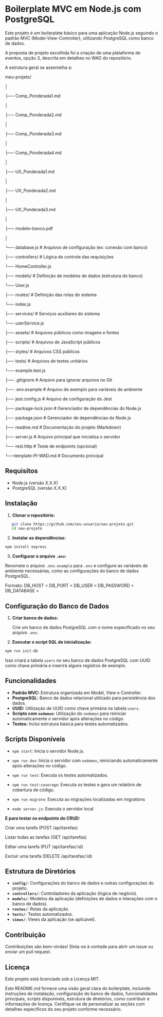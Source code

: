 # Boilerplate MVC em Node.js com PostgreSQL

Este projeto é um boilerplate básico para uma aplicação Node.js seguindo o padrão MVC (Model-View-Controller), utilizando PostgreSQL como banco de dados.

A proposta de projeto escolhida foi a criação de uma plataforma de eventos, opção 3, descrita em detalhes no WAD do repositório.

A estrutura geral se assemelha a:

meu-projeto/

│

├── Comp_Ponderada1.md

│ 

├── Comp_Ponderada2.md

│
   
├── Comp_Ponderada3.md

│   

├── Comp_Ponderada4.md

│   

├── UX_Ponderada1.md

│

├── UX_Ponderada2.md

│  

├── UX_Ponderada3.md

│

├── modelo-banco.pdf

│           

└── database.js            # Arquivos de configuração (ex: conexão com banco)

├── controllers/           # Lógica de controle das requisições

   └── HomeController.js

├── models/                # Definição de modelos de dados (estrutura do banco)

   └── User.js

├── routes/                # Definição das rotas do sistema

   └── index.js

├── services/              # Serviços auxiliares do sistema

   └── userService.js

├── assets/                # Arquivos públicos como imagens e fontes

├── scripts/               # Arquivos de JavaScript públicos

├── styles/                # Arquivos CSS públicos

├── tests/                 # Arquivos de testes unitários

   └── example.test.js

├── .gitignore             # Arquivo para ignorar arquivos no Git

├── .env.example           # Arquivo de exemplo para variáveis de ambiente

├── jest.config.js         # Arquivo de configuração do Jest

├── package-lock.json      # Gerenciador de dependências do Node.js

├── package.json           # Gerenciador de dependências do Node.js

├── readme.md              # Documentação do projeto (Markdown)

├── server.js              # Arquivo principal que inicializa o servidor

└── rest.http              # Teste de endpoints (opcional)

└──template-PI-WAD.md      # Documento principal



## Requisitos

- Node.js (versão X.X.X)
- PostgreSQL (versão X.X.X)

## Instalação

1. **Clonar o repositório:**

```bash
   git clone https://github.com/seu-usuario/seu-projeto.git
   cd seu-projeto
```

2. **Instalar as dependências:**
    
```bash
npm install express
```
    
3. **Configurar o arquivo `.env`:**
    
Renomeie o arquivo `.env.example` para `.env` e configure as variáveis de ambiente necessárias, como as configurações do banco de dados PostgreSQL.

Formato:
DB_HOST = 
DB_PORT = 
DB_USER = 
DB_PASSWORD = 
DB_DATABASE = 
    

Configuração do Banco de Dados
------------------------------

1. **Criar banco de dados:**
    
    Crie um banco de dados PostgreSQL com o nome especificado no seu arquivo `.env`.
    
2. **Executar o script SQL de inicialização:**
    
```bash
npm run init-db
```
    
Isso criará a tabela `users` no seu banco de dados PostgreSQL com UUID como chave primária e inserirá alguns registros de exemplo.
    

Funcionalidades
---------------

* **Padrão MVC:** Estrutura organizada em Model, View e Controller.
* **PostgreSQL:** Banco de dados relacional utilizado para persistência dos dados.
* **UUID:** Utilização de UUID como chave primária na tabela `users`.
* **Scripts com `nodemon`:** Utilização do `nodemon` para reiniciar automaticamente o servidor após alterações no código.
* **Testes:** Inclui estrutura básica para testes automatizados.

Scripts Disponíveis
-------------------

* `npm start`: Inicia o servidor Node.js.
* `npm run dev`: Inicia o servidor com `nodemon`, reiniciando automaticamente após alterações no código.
* `npm run test`: Executa os testes automatizados.
* `npm run test:coverage`: Executa os testes e gera um relatório de cobertura de código.
* `npm run migrate`: Executa as migrações localizadas em migrations

* `node server.js`: Executa o servidor local

**E para testar os endpoints do CRUD:**

Criar uma tarefa (POST /api/tarefas)

Listar todas as tarefas (GET /api/tarefas)

Editar uma tarefa (PUT /api/tarefas/:id)

Excluir uma tarefa (DELETE /api/tarefas/:id)

Estrutura de Diretórios
-----------------------

* **`config/`**: Configurações do banco de dados e outras configurações do projeto.
* **`controllers/`**: Controladores da aplicação (lógica de negócio).
* **`models/`**: Modelos da aplicação (definições de dados e interações com o banco de dados).
* **`routes/`**: Rotas da aplicação.
* **`tests/`**: Testes automatizados.
* **`views/`**: Views da aplicação (se aplicável).

Contribuição
------------

Contribuições são bem-vindas! Sinta-se à vontade para abrir um issue ou enviar um pull request.

Licença
-------

Este projeto está licenciado sob a Licença MIT.

Este README.md fornece uma visão geral clara do boilerplate, incluindo instruções de instalação, configuração do banco de dados, funcionalidades principais, scripts disponíveis, estrutura de diretórios, como contribuir e informações de licença. Certifique-se de personalizar as seções com detalhes específicos do seu projeto conforme necessário.
